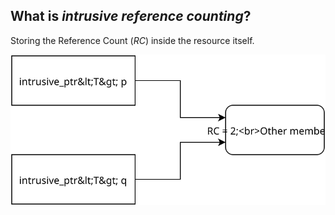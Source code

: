 ##  What is *intrusive reference counting*?

Storing the Reference Count (*RC*) inside the resource itself.

![Intrusive RC](resources/IntrusiveRC.svg)
